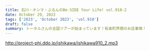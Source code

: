 ```yaml
---
title: 石川・ホンマ・ぶるんのBe-SIDE Your Life! vol.910-2
date: October 29, 2023
tags: ['2023', 'October 2023', 'vol.910']
draft: false
summary: トータルさんの全国ツアーが始まっています！有楽町界隈のお店事情！
---
```


http://project-phi.ddo.jp/ishikawa/ishikawa910_2.mp3